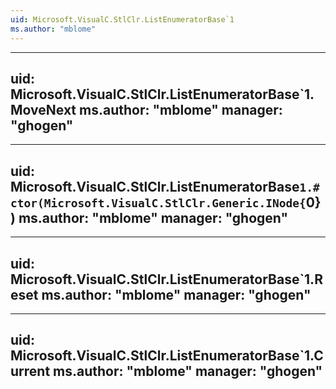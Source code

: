 ```yaml
---
uid: Microsoft.VisualC.StlClr.ListEnumeratorBase`1
ms.author: "mblome"
---
```


---
uid: Microsoft.VisualC.StlClr.ListEnumeratorBase`1.MoveNext
ms.author: "mblome"
manager: "ghogen"
---

---
uid: Microsoft.VisualC.StlClr.ListEnumeratorBase`1.#ctor(Microsoft.VisualC.StlClr.Generic.INode{`0})
ms.author: "mblome"
manager: "ghogen"
---

---
uid: Microsoft.VisualC.StlClr.ListEnumeratorBase`1.Reset
ms.author: "mblome"
manager: "ghogen"
---

---
uid: Microsoft.VisualC.StlClr.ListEnumeratorBase`1.Current
ms.author: "mblome"
manager: "ghogen"
---
